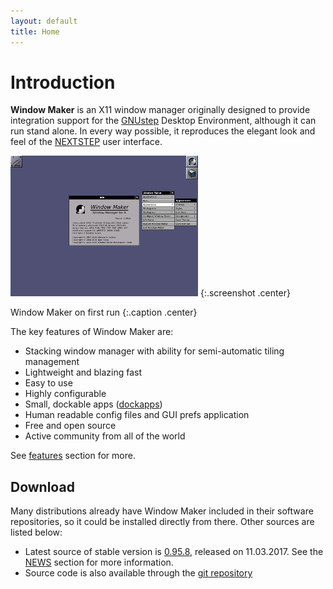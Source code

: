 ```yaml
---
layout: default
title: Home
---
```


Introduction
============

**Window Maker** is an X11 window manager originally designed to provide
integration support for the [GNUstep](http://gnustep.org) Desktop Environment,
although it can run stand alone. In every way possible, it reproduces the
elegant look and feel of the [NEXTSTEP](http://en.wikipedia.org/wiki/NEXTSTEP)
user interface.

[![Default Window Maker config](img/wmaker_thumb.png)](img/wmaker.png)
{:.screenshot .center}

Window Maker on first run
{:.caption .center}

The key features of Window Maker are:

- Stacking window manager with ability for semi-automatic tiling management
- Lightweight and blazing fast
- Easy to use
- Highly configurable
- Small, dockable apps ([dockapps](https://www.dockapps.net))
- Human readable config files and GUI prefs application
- Free and open source
- Active community from all of the world

See [features](features.html) section for more.

Download
--------

Many distributions already have Window Maker included in their software
repositories, so it could be installed directly from there. Other sources are
listed below:

- Latest source of stable version is 
  [0.95.8](pub/source/release/WindowMaker-0.95.8.tar.gz), released on
  11.03.2017. See the [NEWS](news) section for more information.
- Source code is also available through the
  [git repository](http://repo.or.cz/w/wmaker-crm.git)
